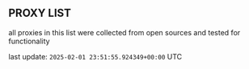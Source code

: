## PROXY LIST

all proxies in this list were collected from open sources and tested for functionality

last update: `2025-02-01 23:51:55.924349+00:00` UTC